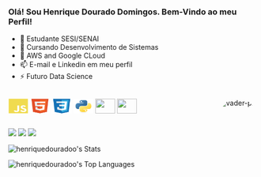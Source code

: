 ### Olá! Sou Henrique Dourado Domingos. Bem-Vindo ao meu Perfil!

- 🔭 Estudante SESI/SENAI 
- 🌱 Cursando Desenvolvimento de Sistemas
- 💬 AWS and Google CLoud
- 📫 E-mail e Linkedin em meu perfil
- ⚡ Futuro Data Science

<div style="display: inline_block"><br>
  <img align="center" alt="Rafa-Js" height="30" width="40" src="https://raw.githubusercontent.com/devicons/devicon/master/icons/javascript/javascript-plain.svg">
  <img align="center" alt="Rafa-HTML" height="30" width="40" src="https://raw.githubusercontent.com/devicons/devicon/master/icons/html5/html5-original.svg">
  <img align="center" alt="Rafa-CSS" height="30" width="40" src="https://raw.githubusercontent.com/devicons/devicon/master/icons/css3/css3-original.svg">
  <img align="center" alt="Rafa-Python" height="30" width="40" src="https://raw.githubusercontent.com/devicons/devicon/master/icons/python/python-original.svg">
  <img align="center" height="30" width="40" src="https://cdn.jsdelivr.net/gh/devicons/devicon/icons/nodejs/nodejs-original.svg" />
  <img align="center" height="30" width="40" src="https://cdn.jsdelivr.net/gh/devicons/devicon/icons/php/php-plain.svg" />
               
  <img align="right" alt="vader-pic" height="150" style="border-radius:50px;" src="https://images-wixmp-ed30a86b8c4ca887773594c2.wixmp.com/f/aac39ffc-42e8-49fe-a1a1-9706baf7af0d/ddy0zkr-cbded728-b4a7-4aac-925f-bc45bbe92d59.png?token=eyJ0eXAiOiJKV1QiLCJhbGciOiJIUzI1NiJ9.eyJzdWIiOiJ1cm46YXBwOjdlMGQxODg5ODIyNjQzNzNhNWYwZDQxNWVhMGQyNmUwIiwiaXNzIjoidXJuOmFwcDo3ZTBkMTg4OTgyMjY0MzczYTVmMGQ0MTVlYTBkMjZlMCIsIm9iaiI6W1t7InBhdGgiOiJcL2ZcL2FhYzM5ZmZjLTQyZTgtNDlmZS1hMWExLTk3MDZiYWY3YWYwZFwvZGR5MHprci1jYmRlZDcyOC1iNGE3LTRhYWMtOTI1Zi1iYzQ1YmJlOTJkNTkucG5nIn1dXSwiYXVkIjpbInVybjpzZXJ2aWNlOmZpbGUuZG93bmxvYWQiXX0.YNtiskYXDsWsb5NPTi-7ZEHC9xZSwqMXufQgPG3xiUw"> 
</div>
  
  ##
  
  <div> 

  <a href="https://instagram.com/henrique.domingoss" target="_blank"><img src="https://img.shields.io/badge/-Instagram-%23E4405F?style=for-the-badge&logo=instagram&logoColor=white" target="_blank"></a>
 <a href = "mailto:douradoprofissional@gmail.com"><img src="https://img.shields.io/badge/-Gmail-%23333?style=for-the-badge&logo=gmail&logoColor=white" target="_blank"></a>
  <a href="https://www.linkedin.com/in/henrique-dourado-domingos-8a105a267/" target="_blank"><img src="https://img.shields.io/badge/-LinkedIn-%230077B5?style=for-the-badge&logo=linkedin&logoColor=white" target="_blank"></a> 
  
</div>


![henriquedouradoo's Stats](https://github-readme-stats.vercel.app/api?username=henriquedouradoo&theme=solarized-light&show_icons=true&hide_border=true&count_private=true)

![henriquedouradoo's Top Languages](https://github-readme-stats.vercel.app/api/top-langs/?username=henriquedouradoo&theme=solarized-light&show_icons=true&hide_border=true&layout=compact)


